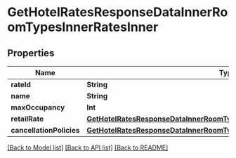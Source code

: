 # GetHotelRatesResponseDataInnerRoomTypesInnerRatesInner

## Properties
Name | Type | Description | Notes
------------ | ------------- | ------------- | -------------
**rateId** | **String** |  | [optional] 
**name** | **String** |  | [optional] 
**maxOccupancy** | **Int** |  | [optional] 
**retailRate** | [**GetHotelRatesResponseDataInnerRoomTypesInnerRatesInnerRetailRate**](GetHotelRatesResponseDataInnerRoomTypesInnerRatesInnerRetailRate.md) |  | [optional] 
**cancellationPolicies** | [**GetHotelRatesResponseDataInnerRoomTypesInnerRatesInnerCancellationPolicies**](GetHotelRatesResponseDataInnerRoomTypesInnerRatesInnerCancellationPolicies.md) |  | [optional] 

[[Back to Model list]](../README.md#models) [[Back to API list]](../README.md#api-endpoints) [[Back to README]](../README.md)



